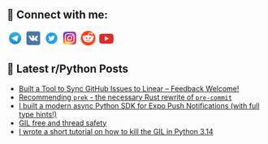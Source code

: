 ## 🔎 Connect with me:
[<img src="https://github.com/bullbesh/bullbesh/blob/main/images/Telegram.png" width="32" height="32" />](https://t.me/bullbesh)
[<img src="https://github.com/bullbesh/bullbesh/blob/main/images/VK.png" width="32" height="32" />](https://vk.com/bullbesh)
[<img src="https://github.com/bullbesh/bullbesh/blob/main/images/Twitter.png" width="32" height="32" />](https://twitter.com/bullbesh1)
[<img src="https://github.com/bullbesh/bullbesh/blob/main/images/Instagram.png" width="32" height="32" />](https://www.instagram.com/bullbesh)
[<img src="https://github.com/bullbesh/bullbesh/blob/main/images/Reddit.png" width="32" height="32" />](https://www.reddit.com/user/bullbesh)
[<img src="https://github.com/bullbesh/bullbesh/blob/main/images/YouTube.png" width="32" height="32" />](https://www.youtube.com/channel/UCtfjRs6uzgq5mfm8S06WTcg)

## 📕 Latest r/Python Posts
<!-- BLOG-POST-LIST:START -->
- [Built a Tool to Sync GitHub Issues to Linear – Feedback Welcome!](https://www.reddit.com/r/Python/comments/1o77t5h/built_a_tool_to_sync_github_issues_to_linear/)
- [Recommending `prek` - the necessary Rust rewrite of `pre-commit`](https://www.reddit.com/r/Python/comments/1o77mip/recommending_prek_the_necessary_rust_rewrite_of/)
- [I built a modern async Python SDK for Expo Push Notifications &lpar;with full type hints!&rpar;](https://www.reddit.com/r/Python/comments/1o74arl/i_built_a_modern_async_python_sdk_for_expo_push/)
- [GIL free and thread safety](https://www.reddit.com/r/Python/comments/1o71ejn/gil_free_and_thread_safety/)
- [I wrote a short tutorial on how to kill the GIL in Python 3.14](https://www.reddit.com/r/Python/comments/1o6v4fb/i_wrote_a_short_tutorial_on_how_to_kill_the_gil/)
<!-- BLOG-POST-LIST:END -->
